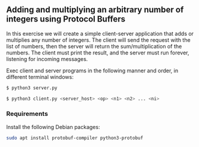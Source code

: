 ## Adding and multiplying an arbitrary number of integers using Protocol Buffers
In this exercise we will create a simple client-server application that adds or multiplies any number of integers. The client will send the request with the list of numbers, then the server will return the sum/multiplication of the numbers. The client must print the result, and the server must run forever, listening for incoming messages.

Exec client and server programs in the following manner and order, in different terminal windows:
```bash
$ python3 server.py
```
```bash
$ python3 client.py <server_host> <op> <n1> <n2> ... <ni>
```

### Requirements
Install the following Debian packages:
```bash
sudo apt install protobuf-compiler python3-protobuf
```
